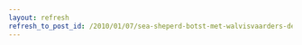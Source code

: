 ```yaml
---
layout: refresh
refresh_to_post_id: /2010/01/07/sea-sheperd-botst-met-walvisvaarders-de-sea-sheperd-kant-in-video
---
```

